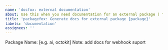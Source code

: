 ```yaml
---
name: 'docfox: external documentation'
about: Use this when you need documentation for an external package ( "ai", "octokit" etc..).
title: 'packagefox: Generate docs for external package {package}'
labels: 'documentation'
assignees: ''
---
```


Package Name: [e.g. ai, octokit]
Note: add docs for webhook suport
